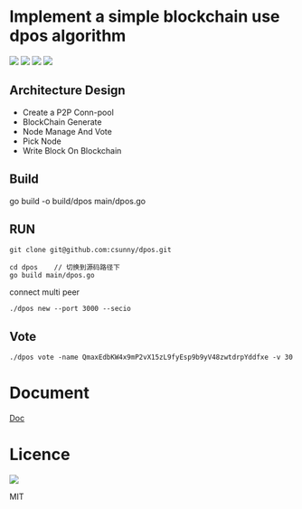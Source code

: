 # Implement a simple blockchain use dpos algorithm
 <a href="https://travis-ci.org/csunny/dpos"><img src="https://travis-ci.org/csunny/dpos.svg?branch=master" /></a>
[![](https://img.shields.io/github/issues/csunny/dpos)](https://github.com/csunny/dpos/issues)
[![](https://img.shields.io/github/stars/csunny/dpos)](https://github.com/csunny/dpos/star)
[![](https://img.shields.io/github/forks/csunny/dpos)](https://github.com/csunny/dpos/fork)

## Architecture Design
- Create a P2P Conn-pool
- BlockChain Generate
- Node Manage And Vote
- Pick Node
- Write Block On Blockchain

## Build 
go build -o build/dpos  main/dpos.go

## RUN 
```
git clone git@github.com:csunny/dpos.git

cd dpos    // 切换到源码路径下
go build main/dpos.go
```

connect multi peer 
```
./dpos new --port 3000 --secio
```
## Vote
```
./dpos vote -name QmaxEdbKW4x9mP2vX15zL9fyEsp9b9yV48zwtdrpYddfxe -v 30
```

# Document
[Doc](https://xiaozhuanlan.com/topic/3245810967)

# Licence 
[![](https://img.shields.io/github/license/csunny/dpos)](https://github.com/csunny/dpos/blob/master/LICENSE)

MIT

